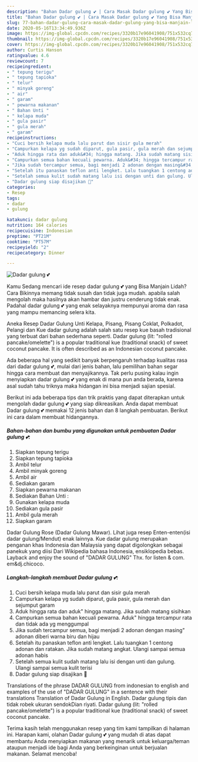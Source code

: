 ```yaml
---
description: "Bahan Dadar gulung 💕 | Cara Masak Dadar gulung 💕 Yang Bisa Manjain Lidah"
title: "Bahan Dadar gulung 💕 | Cara Masak Dadar gulung 💕 Yang Bisa Manjain Lidah"
slug: 77-bahan-dadar-gulung-cara-masak-dadar-gulung-yang-bisa-manjain-lidah
date: 2020-05-16T13:34:49.936Z
image: https://img-global.cpcdn.com/recipes/3320b17e96041908/751x532cq70/dadar-gulung-💕-foto-resep-utama.jpg
thumbnail: https://img-global.cpcdn.com/recipes/3320b17e96041908/751x532cq70/dadar-gulung-💕-foto-resep-utama.jpg
cover: https://img-global.cpcdn.com/recipes/3320b17e96041908/751x532cq70/dadar-gulung-💕-foto-resep-utama.jpg
author: Curtis Hanson
ratingvalue: 4.6
reviewcount: 7
recipeingredient:
- " tepung terigu"
- " tepung tapioka"
- " telur"
- " minyak goreng"
- " air"
- " garam"
- " pewarna makanan"
- " Bahan Unti "
- " kelapa muda"
- " gula pasir"
- " gula merah"
- " garam"
recipeinstructions:
- "Cuci bersih kelapa muda lalu parut dan sisir gula merah"
- "Campurkan kelapa yg sudah diparut, gula pasir, gula merah dan sejumput garam"
- "Aduk hingga rata dan aduk&#34; hingga matang. Jika sudah matang sisihkan"
- "Campurkan semua bahan kecuali pewarna. Aduk&#34; hingga tercampur rata dan tidak ada yg menggumpal"
- "Jika sudah tercampur semua, bagi menjadi 2 adonan dengan masing&#34; adonan diberi warna biru dan hijau"
- "Setelah itu panaskan teflon anti lengket. Lalu tuangkan 1 centong adonan dan ratakan. Jika sudah matang angkat. Ulangi sampai semua adonan habis"
- "Setelah semua kulit sudah matang lalu isi dengan unti dan gulung. Ulangi sampai semua kulit terisi"
- "Dadar gulung siap disajikan 🥰"
categories:
- Resep
tags:
- dadar
- gulung

katakunci: dadar gulung 
nutrition: 164 calories
recipecuisine: Indonesian
preptime: "PT21M"
cooktime: "PT57M"
recipeyield: "2"
recipecategory: Dinner

---
```



![Dadar gulung 💕](https://img-global.cpcdn.com/recipes/3320b17e96041908/751x532cq70/dadar-gulung-💕-foto-resep-utama.jpg)

Kamu Sedang mencari ide resep dadar gulung 💕 yang Bisa Manjain Lidah? Cara Bikinnya memang tidak susah dan tidak juga mudah. apabila salah mengolah maka hasilnya akan hambar dan justru cenderung tidak enak. Padahal dadar gulung 💕 yang enak selayaknya mempunyai aroma dan rasa yang mampu memancing selera kita.

Aneka Resep Dadar Gulung Unti Kelapa, Pisang, Pisang Coklat, Polkadot, Pelangi dan Kue dadar gulung adalah salah satu resep kue basah tradisional yang terbuat dari bahan sederhana seperti. Dadar gulung (lit: &#34;rolled pancake/omelette&#34;) is a popular traditional kue (traditional snack) of sweet coconut pancake. It is often described as an Indonesian coconut pancake.

Ada beberapa hal yang sedikit banyak berpengaruh terhadap kualitas rasa dari dadar gulung 💕, mulai dari jenis bahan, lalu pemilihan bahan segar hingga cara membuat dan menyajikannya. Tak perlu pusing kalau ingin menyiapkan dadar gulung 💕 yang enak di mana pun anda berada, karena asal sudah tahu triknya maka hidangan ini bisa menjadi sajian spesial.


Berikut ini ada beberapa tips dan trik praktis yang dapat diterapkan untuk mengolah dadar gulung 💕 yang siap dikreasikan. Anda dapat membuat Dadar gulung 💕 memakai 12 jenis bahan dan 8 langkah pembuatan. Berikut ini cara dalam membuat hidangannya.

<!--inarticleads1-->

##### Bahan-bahan dan bumbu yang digunakan untuk pembuatan Dadar gulung 💕:

1. Siapkan  tepung terigu
1. Siapkan  tepung tapioka
1. Ambil  telur
1. Ambil  minyak goreng
1. Ambil  air
1. Sediakan  garam
1. Siapkan  pewarna makanan
1. Sediakan  Bahan Unti :
1. Gunakan  kelapa muda
1. Sediakan  gula pasir
1. Ambil  gula merah
1. Siapkan  garam


Dadar Gulung Rose (Dadar Gulung Mawar). Lihat juga resep Enten-enten(isi dadar gulung/Mendut) enak lainnya. Kue dadar gulung merupakan penganan khas Indonesia dan Malaysia yang dapat digolongkan sebagai panekuk yang diisi Dari Wikipedia bahasa Indonesia, ensiklopedia bebas. Layback and enjoy the sound of &#34;DADAR GULUNG&#34; Thx. for listen &amp; com. em&amp;dj.chicoco. 

<!--inarticleads2-->

##### Langkah-langkah membuat Dadar gulung 💕:

1. Cuci bersih kelapa muda lalu parut dan sisir gula merah
1. Campurkan kelapa yg sudah diparut, gula pasir, gula merah dan sejumput garam
1. Aduk hingga rata dan aduk&#34; hingga matang. Jika sudah matang sisihkan
1. Campurkan semua bahan kecuali pewarna. Aduk&#34; hingga tercampur rata dan tidak ada yg menggumpal
1. Jika sudah tercampur semua, bagi menjadi 2 adonan dengan masing&#34; adonan diberi warna biru dan hijau
1. Setelah itu panaskan teflon anti lengket. Lalu tuangkan 1 centong adonan dan ratakan. Jika sudah matang angkat. Ulangi sampai semua adonan habis
1. Setelah semua kulit sudah matang lalu isi dengan unti dan gulung. Ulangi sampai semua kulit terisi
1. Dadar gulung siap disajikan 🥰


Translations of the phrase DADAR GULUNG from indonesian to english and examples of the use of &#34;DADAR GULUNG&#34; in a sentence with their translations Translation of Dadar Gulung in English. Dadar gulung tipis dan tidak robek ukuran sendokDian riyati. Dadar gulung (lit: &#34;rolled pancake/omelette&#34;) is a popular traditional kue (traditional snack) of sweet coconut pancake. 

Terima kasih telah menggunakan resep yang tim kami tampilkan di halaman ini. Harapan kami, olahan Dadar gulung 💕 yang mudah di atas dapat membantu Anda menyiapkan makanan yang menarik untuk keluarga/teman ataupun menjadi ide bagi Anda yang berkeinginan untuk berjualan makanan. Selamat mencoba!
